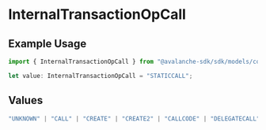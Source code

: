 # InternalTransactionOpCall

## Example Usage

```typescript
import { InternalTransactionOpCall } from "@avalanche-sdk/sdk/models/components";

let value: InternalTransactionOpCall = "STATICCALL";
```

## Values

```typescript
"UNKNOWN" | "CALL" | "CREATE" | "CREATE2" | "CALLCODE" | "DELEGATECALL" | "STATICCALL"
```